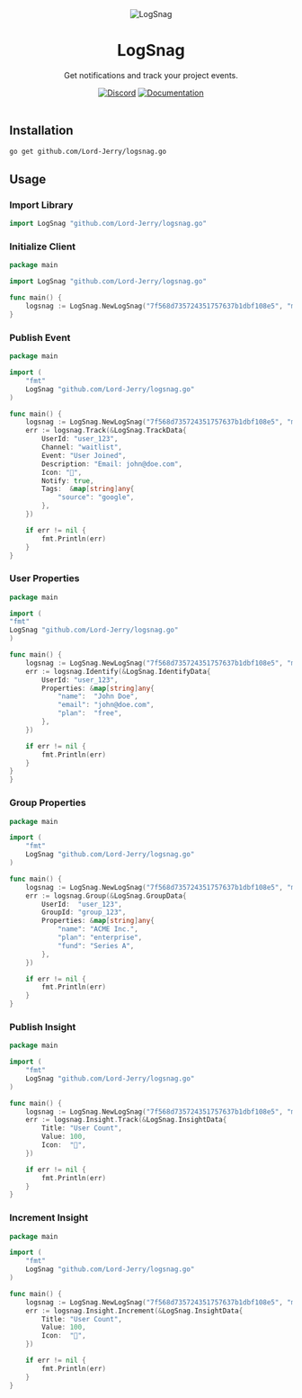 <div align="center">
	<img src="https://logsnag.com/og-image.png" alt="LogSnag"/>
	<br>
    <h1>LogSnag</h1>
	<p>Get notifications and track your project events.</p>
	<a href="https://discord.gg/dY3pRxgWua"><img src="https://img.shields.io/discord/922560704454750245?color=%237289DA&label=Discord" alt="Discord"></a>
	<a href="https://docs.logsnag.com"><img src="https://img.shields.io/badge/Docs-LogSnag" alt="Documentation"></a>
	<br>
	<br>
</div>


## Installation

```sh
go get github.com/Lord-Jerry/logsnag.go
```

## Usage

### Import Library

```go
import LogSnag "github.com/Lord-Jerry/logsnag.go" 
```

### Initialize Client

```go
package main

import LogSnag "github.com/Lord-Jerry/logsnag.go"

func main() {
	logsnag := LogSnag.NewLogSnag("7f568d735724351757637b1dbf108e5", "my-saas", false)
}
```

### Publish Event

```go
package main

import (
	"fmt"
	LogSnag "github.com/Lord-Jerry/logsnag.go"
)

func main() {
	logsnag := LogSnag.NewLogSnag("7f568d735724351757637b1dbf108e5", "my-saas", false)
	err := logsnag.Track(&LogSnag.TrackData{
		UserId: "user_123",
		Channel: "waitlist",
		Event: "User Joined",
		Description: "Email: john@doe.com",
		Icon: "🎉",
		Notify: true,
		Tags:  &map[string]any{
			"source": "google",
        },
    })

	if err != nil {
		fmt.Println(err)
	}
}
```

### User Properties

```go
package main

import (
"fmt"
LogSnag "github.com/Lord-Jerry/logsnag.go"
)

func main() {
	logsnag := LogSnag.NewLogSnag("7f568d735724351757637b1dbf108e5", "my-saas", false)
	err := logsnag.Identify(&LogSnag.IdentifyData{
		UserId: "user_123",
		Properties: &map[string]any{
			"name":  "John Doe",
			"email": "john@doe.com",
			"plan":  "free",
		},
	})

	if err != nil {
		fmt.Println(err)
	}
}
}
```

### Group Properties

```go
package main

import (
	"fmt"
	LogSnag "github.com/Lord-Jerry/logsnag.go"
)

func main() {
	logsnag := LogSnag.NewLogSnag("7f568d735724351757637b1dbf108e5", "my-saas", false)
	err := logsnag.Group(&LogSnag.GroupData{
		UserId:  "user_123",
		GroupId: "group_123",
		Properties: &map[string]any{
			"name": "ACME Inc.",
			"plan": "enterprise",
			"fund": "Series A",
		},
	})

	if err != nil {
		fmt.Println(err)
	}
}

```

### Publish Insight

```go
package main

import (
	"fmt"
	LogSnag "github.com/Lord-Jerry/logsnag.go"
)

func main() {
	logsnag := LogSnag.NewLogSnag("7f568d735724351757637b1dbf108e5", "my-saas", false)
	err := logsnag.Insight.Track(&LogSnag.InsightData{
		Title: "User Count",
		Value: 100,
		Icon:  "👨",
	})

	if err != nil {
		fmt.Println(err)
	}
}

```

### Increment Insight

```go
package main

import (
	"fmt"
	LogSnag "github.com/Lord-Jerry/logsnag.go"
)

func main() {
	logsnag := LogSnag.NewLogSnag("7f568d735724351757637b1dbf108e5", "my-saas", false)
	err := logsnag.Insight.Increment(&LogSnag.InsightData{
		Title: "User Count",
		Value: 100,
		Icon:  "👨",
	})

	if err != nil {
		fmt.Println(err)
	}
}

```
